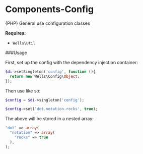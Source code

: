 Components-Config
=================

{PHP} General use configuration classes

**Requires:**
 * `Wells\Util`

###Usage

First, set up the config with the dependency injection container:

```php
$di->setSingleton('config', function (){
  return new Wells\Config\Object;
});

```

Then use like so:

```php
$config = $di->singleton('config');

$config->set('dot.notation.rocks', true);
```

The above will be stored in a nested array:

```php
"dot" => array(
  "notation" => array(
    "rocks" => true
  ),
);
```
